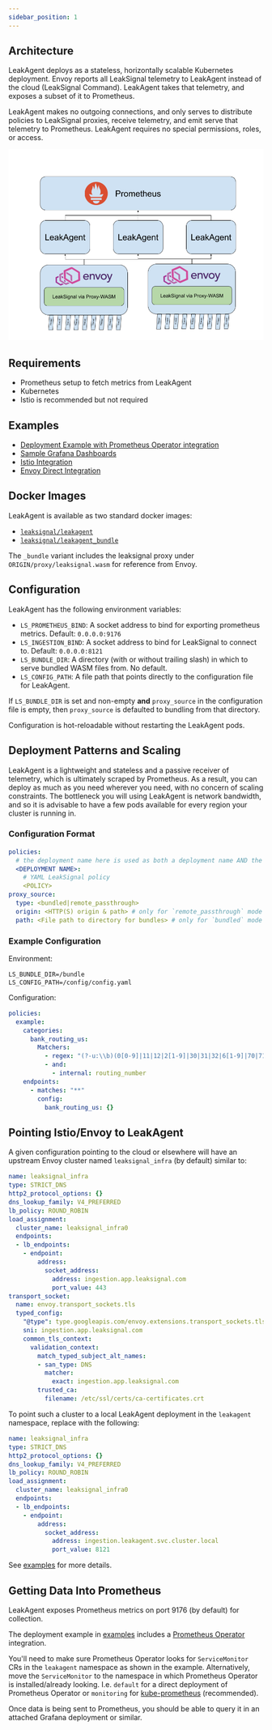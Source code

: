 ```yaml
---
sidebar_position: 1
---
```


## Architecture

LeakAgent deploys as a stateless, horizontally scalable Kubernetes deployment. Envoy reports all LeakSignal telemetry to LeakAgent instead of the cloud (LeakSignal Command). LeakAgent takes that telemetry, and exposes a subset of it to Prometheus.

LeakAgent makes no outgoing connections, and only serves to distribute policies to LeakSignal proxies, receive telemetry, and emit serve that telemetry to Prometheus. LeakAgent requires no special permissions, roles, or access.

<img src="https://github.com/leaksignal/leaksignal/raw/master/assets/leakagent-architecture.png" />

## Requirements
* Prometheus setup to fetch metrics from LeakAgent
* Kubernetes
* Istio is recommended but not required

## Examples

* [Deployment Example with Prometheus Operator integration](https://github.com/leaksignal/leaksignal/tree/master/examples/leakagent)
* [Sample Grafana Dashboards](https://github.com/leaksignal/leaksignal/tree/master/examples/leakagent/grafana)
* [Istio Integration](https://github.com/leaksignal/leaksignal/blob/master/examples/istio/leaksignal_agent.yaml)
* [Envoy Direct Integration](https://github.com/leaksignal/leaksignal/blob/master/examples/envoy/envoy_agent.yaml)

## Docker Images

LeakAgent is available as two standard docker images:
* [`leaksignal/leakagent`](https://hub.docker.com/r/leaksignal/leakagent)
* [`leaksignal/leakagent_bundle`](https://hub.docker.com/r/leaksignal/leakagent_bundle)

The `_bundle` variant includes the leaksignal proxy under `ORIGIN/proxy/leaksignal.wasm` for reference from Envoy.

## Configuration

LeakAgent has the following environment variables:
* `LS_PROMETHEUS_BIND`: A socket address to bind for exporting prometheus metrics. Default: `0.0.0.0:9176`
* `LS_INGESTION_BIND`: A socket address to bind for LeakSignal to connect to. Default: `0.0.0.0:8121`
* `LS_BUNDLE_DIR`: A directory (with or without trailing slash) in which to serve bundled WASM files from. No default.
* `LS_CONFIG_PATH`: A file path that points directly to the configuration file for LeakAgent.

If `LS_BUNDLE_DIR` is set and non-empty **and** `proxy_source` in the configuration file is empty, then `proxy_source` is defaulted to bundling from that directory.

Configuration is hot-reloadable without restarting the LeakAgent pods.

## Deployment Patterns and Scaling

LeakAgent is a lightweight and stateless and a passive receiver of telemetry, which is ultimately scraped by Prometheus. As a result, you can deploy as much as you need wherever you need, with no concern of scaling constraints. The bottleneck you will using LeakAgent is network bandwidth, and so it is advisable to have a few pods available for every region your cluster is running in.

### Configuration Format
```yaml
policies:
  # the deployment name here is used as both a deployment name AND the api_key for proxies to connect.
  <DEPLOYMENT NAME>:
    # YAML LeakSignal policy
    <POLICY>
proxy_source:
  type: <bundled|remote_passthrough>
  origin: <HTTP(S) origin & path> # only for `remote_passthrough` mode
  path: <File path to directory for bundles> # only for `bundled` mode
```

### Example Configuration
Environment:
```
LS_BUNDLE_DIR=/bundle
LS_CONFIG_PATH=/config/config.yaml
```

Configuration:
```yaml
policies:
  example:
    categories:
      bank_routing_us:
        Matchers:
          - regex: "(?-u:\\b)(0[0-9]|11|12|2[1-9]|30|31|32|6[1-9]|70|71|72|80)\\d{7}(?-u:\\b)"
          - and:
            - internal: routing_number
    endpoints:
      - matches: "**"
        config:
          bank_routing_us: {}
```

## Pointing Istio/Envoy to LeakAgent

A given configuration pointing to the cloud or elsewhere will have an upstream Envoy cluster named `leaksignal_infra` (by default) similar to:
```yaml
name: leaksignal_infra
type: STRICT_DNS
http2_protocol_options: {}
dns_lookup_family: V4_PREFERRED
lb_policy: ROUND_ROBIN
load_assignment:
  cluster_name: leaksignal_infra0
  endpoints:
  - lb_endpoints:
    - endpoint:
        address:
          socket_address:
            address: ingestion.app.leaksignal.com
            port_value: 443
transport_socket:
  name: envoy.transport_sockets.tls
  typed_config:
    "@type": type.googleapis.com/envoy.extensions.transport_sockets.tls.v3.UpstreamTlsContext
    sni: ingestion.app.leaksignal.com
    common_tls_context:
      validation_context:
        match_typed_subject_alt_names:
        - san_type: DNS
          matcher:
            exact: ingestion.app.leaksignal.com
        trusted_ca:
          filename: /etc/ssl/certs/ca-certificates.crt
```

To point such a cluster to a local LeakAgent deployment in the `leakagent` namespace, replace with the following:
```yaml
name: leaksignal_infra
type: STRICT_DNS
http2_protocol_options: {}
dns_lookup_family: V4_PREFERRED
lb_policy: ROUND_ROBIN
load_assignment:
  cluster_name: leaksignal_infra0
  endpoints:
  - lb_endpoints:
    - endpoint:
        address:
          socket_address:
            address: ingestion.leakagent.svc.cluster.local
            port_value: 8121

```

See [examples](#examples) for more details.

## Getting Data Into Prometheus

LeakAgent exposes Prometheus metrics on port 9176 (by default) for collection.

The deployment example in [examples](#examples) includes a [Prometheus Operator](https://github.com/prometheus-operator/prometheus-operator) integration.

You'll need to make sure Prometheus Operator looks for `ServiceMonitor` CRs in the `leakagent` namespace as shown in the example. Alternatively, move the `ServiceMonitor` to the namespace in which Prometheus Operator is installed/already looking. I.e. `default` for a direct deployment of Prometheus Operator or `monitoring` for [kube-prometheus](https://github.com/prometheus-operator/kube-prometheus) (recommended).

Once data is being sent to Prometheus, you should be able to query it in an attached Grafana deployment or similar.